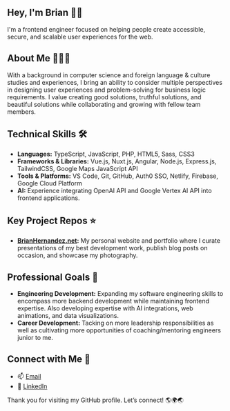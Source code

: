 ## Hey, I'm Brian 👋🏼
I'm a frontend engineer focused on helping people create accessible, secure, and scalable user experiences for the web.

## About Me 👨🏻‍💻
With a background in computer science and foreign language & culture studies and experiences, I bring an ability to consider multiple perspectives in designing user experiences and problem-solving for business logic requirements.  I value creating good solutions, truthful solutions, and beautiful solutions while collaborating and growing with fellow team members.

## Technical Skills 🛠️
- **Languages:** TypeScript, JavaScript, PHP, HTML5, Sass, CSS3
- **Frameworks & Libraries:** Vue.js, Nuxt.js, Angular, Node.js, Express.js, TailwindCSS, Google Maps JavaScript API
- **Tools & Platforms:** VS Code, Git, GitHub, Auth0 SSO, Netlify, Firebase, Google Cloud Platform
- **AI:** Experience integrating OpenAI API and Google Vertex AI API into frontend applications.

## Key Project Repos ⭐️
- **[BrianHernandez.net](https://github.com/brianhernandez/brian-hernandez-site):** My personal website and portfolio where I curate presentations of my best development work, publish blog posts on occasion, and showcase my photography.

## Professional Goals 🚀
- **Engineering Development:** Expanding my software engineering skills to encompass more backend development while maintaining frontend expertise.  Also developing expertise with AI integrations, web animations, and data visualizations.
- **Career Development:** Tacking on more leadership responsibilities as well as cultivating more opportunities of coaching/mentoring engineers junior to me.

## Connect with Me 🤝
- 📫 [Email](mailto:brian.hernandez@gmail.com)
- 🔗 [LinkedIn](https://linkedin.com/in/brianehernandez)

Thank you for visiting my GitHub profile.  Let’s connect! 🌎🌍🌏

<!--

- **Data, Animations, & AI:** D3.js, GSAP...
## Leadership & Advocacy 🌟

**brianhernandez/brianhernandez** is a ✨ _special_ ✨ repository because its `README.md` (this file) appears on your GitHub profile.

Here are some ideas to get you started:

- 🔭 I’m currently working on ...
- 🌱 I’m currently learning ...
- 👯 I’m looking to collaborate on ...
- 🤔 I’m looking for help with ...
- 💬 Ask me about ...
- 📫 How to reach me: ...
- 😄 Pronouns: ...
- ⚡ Fun fact: ...
-->
